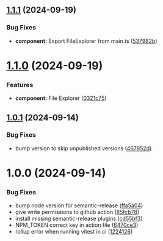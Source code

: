 ## [1.1.1](https://github.com/anantbahuguna/vibe-ui/compare/v1.1.0...v1.1.1) (2024-09-19)


### Bug Fixes

* **component:** Export FileExplorer from main.ts ([537982b](https://github.com/anantbahuguna/vibe-ui/commit/537982b791afe8102d2467c3f3936fd099043e8f))

# [1.1.0](https://github.com/anantbahuguna/vibe-ui/compare/v1.0.1...v1.1.0) (2024-09-19)


### Features

* **component:** File Explorer ([0321c75](https://github.com/anantbahuguna/vibe-ui/commit/0321c7579b4adce51e7b26a4e20ed57df9fb6c44))

## [1.0.1](https://github.com/anantbahuguna/vibe-ui/compare/v1.0.0...v1.0.1) (2024-09-14)


### Bug Fixes

* bump version to skip unpublished versions ([467952d](https://github.com/anantbahuguna/vibe-ui/commit/467952defd8037ad32c9243799f10d718079de65))

# 1.0.0 (2024-09-14)


### Bug Fixes

* bump node version for semantic-release ([ffa5a04](https://github.com/anantbahuguna/vibe-ui/commit/ffa5a0420af52b413c223bb796a4851df11e11ef))
* give write permissions to github action ([85fcb78](https://github.com/anantbahuguna/vibe-ui/commit/85fcb78245cca73a5217cb00fc54031d240d0f3f))
* install missing semantic-release plugins ([cd55bf3](https://github.com/anantbahuguna/vibe-ui/commit/cd55bf3bafdc8b3e03257d464a44416eca6038c5))
* NPM_TOKEN correct key in action file ([6470ce3](https://github.com/anantbahuguna/vibe-ui/commit/6470ce313be8afa03236e993b8c7cfea0c6dff5b))
* rollup error when running vitest in ci ([1224126](https://github.com/anantbahuguna/vibe-ui/commit/1224126f6c5eda18083243d44dc1c36a2319d38a))
